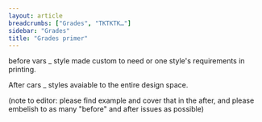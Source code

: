 ```yaml
---
layout: article
breadcrumbs: ["Grades", "TKTKTK…"]
sidebar: "Grades"
title: "Grades primer"
---
```


before vars _ style made custom to need or one style's requirements in printing.

After cars _ styles avaiable to the entire design space. 

(note to editor: please find example and cover that in the after, and please embelish to 
as many "before" and after issues as possible)
